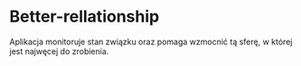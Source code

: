 # Better-rellationship

Aplikacja monitoruje stan związku oraz pomaga wzmocnić tą
sferę, w której jest najwęcej do zrobienia.

